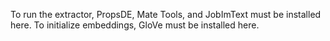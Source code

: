 To run the extractor, PropsDE, Mate Tools, and JobImText must be installed here.
To initialize embeddings, GloVe must be installed here.

